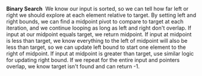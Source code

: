**Binary Search**
​
We know our input is sorted, so we can tell how far left or right we should explore at each element relative to target. By setting left and right bounds, we can find a midpoint pivot to compare to target at each iteration, and we continue looping as long as left and right don't overlap. If input at our midpoint equals target, we return midpoint. If input at midpoint is less than target, we know everything to the left of midpoint will also be less than target, so we can update left bound to start one element to the right of midpoint. If input at midpoint is greater than target, use similar logic for updating right bound. If we repeat for the entire input and pointers overlap, we know target isn't found and can return -1.